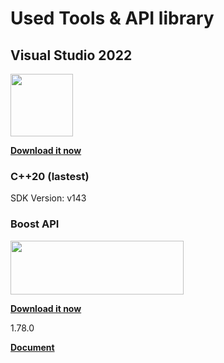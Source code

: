 


# Used Tools & API library

## Visual Studio 2022
<img src="https://w.namu.la/s/e02ee18aa1463c38e36425c7434f08254bff9ee7544797f4833e977ec74980946f853c6b2627d684c748995af22eece8914c5e6871c382222a48fdfcfb3e43f09740cab09185ae66869a744d96bfa08a08adc9015c632caf7a9c05d2d778647a" width="100" height="100"/>

**[Download it now](https://visualstudio.microsoft.com/vs/)**

### C++20 (lastest)
<summary>SDK Version: v143</summary>

### Boost API
<img src="https://w.namu.la/s/020c25990aa464573e7ba75b4d6e3fe97743e05d5f23694e5c5025ee47be210aa4f76b82d5a9762fc26c5ce2657530d5fe4aa4adbce89fb3a9677fc47c93bc658f9d3d58dcf271d82c626434bd5320bdd7296d8bc81b89a26c189a81d431adc2" width="277" height="86"/>

**[Download it now](https://www.boost.org/users/history/version_1_78_0.html)**

<summary>1.78.0</summary>

**[Document](https://www.boost.org/doc/libs/1_78_0/)**


